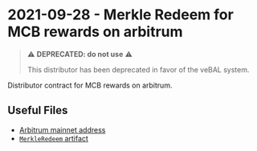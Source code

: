 # 2021-09-28 - Merkle Redeem for MCB rewards on arbitrum

> ⚠️ **DEPRECATED: do not use** ⚠️
>
> This distributor has been deprecated in favor of the veBAL system.

Distributor contract for MCB rewards on arbitrum.

## Useful Files

- [Arbitrum mainnet address](./output/arbitrum.json)
- [`MerkleRedeem` artifact](./artifact/MerkleRedeem.json)
